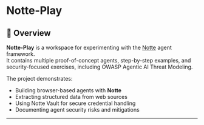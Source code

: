 # Notte-Play

## 📌 Overview
**Notte-Play** is a workspace for experimenting with the [Notte](https://github.com/nottelabs/notte) agent framework.  
It contains multiple proof-of-concept agents, step-by-step examples, and security-focused exercises, including OWASP Agentic AI Threat Modeling.

The project demonstrates:
- Building browser-based agents with **Notte**
- Extracting structured data from web sources
- Using Notte Vault for secure credential handling
- Documenting agent security risks and mitigations

---